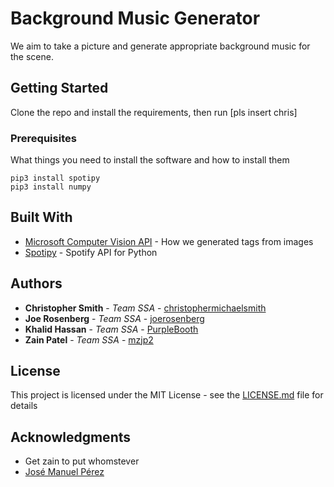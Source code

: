 # Background Music Generator

We aim to take a picture and generate appropriate background music for the scene.

## Getting Started

Clone the repo and install the requirements, then run [pls insert chris]

### Prerequisites

What things you need to install the software and how to install them

```
pip3 install spotipy
pip3 install numpy
```

## Built With

* [Microsoft Computer Vision API](http://computervision.ai/) - How we generated tags from images
* [Spotipy](http://spotipy.readthedocs.io/en/latest/) - Spotify API for Python

## Authors

* **Christopher Smith** - *Team SSA* - [christophermichaelsmith](https://github.com/christophermichaelsmith)
* **Joe Rosenberg** - *Team SSA* - [joerosenberg](https://github.com/joerosenberg)
* **Khalid Hassan** - *Team SSA* - [PurpleBooth](https://github.com/KHassan98)
* **Zain Patel** - *Team SSA* - [mzjp2](https://github.com/mzjp2)


## License

This project is licensed under the MIT License - see the [LICENSE.md](LICENSE.md) file for details

## Acknowledgments

* Get zain to put whomstever 
* [José Manuel Pérez](https://codepen.io/jmperez/pen/MmwObE)